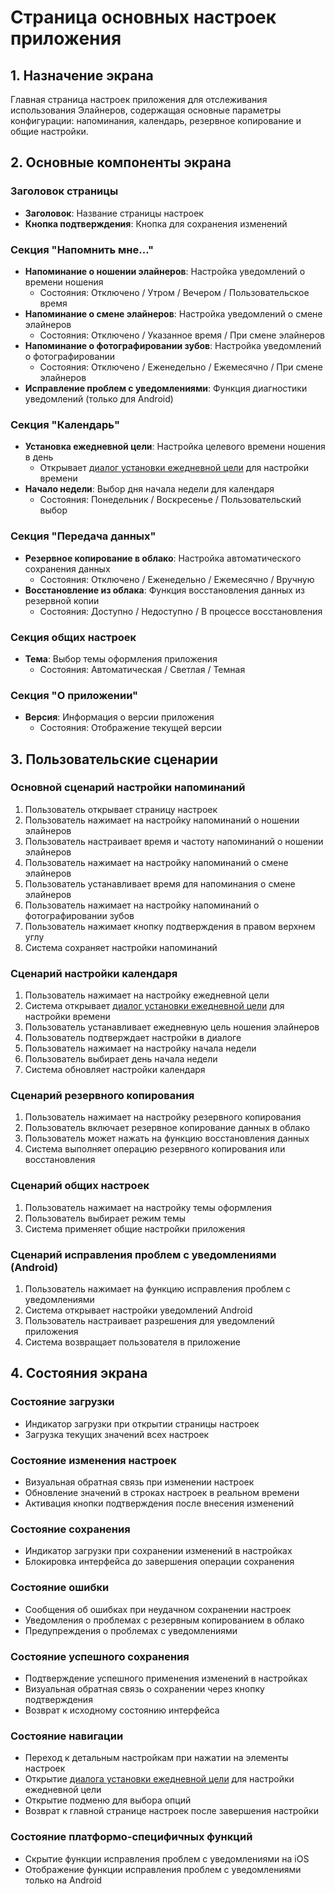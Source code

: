 # Страница основных настроек приложения

## 1. Назначение экрана
Главная страница настроек приложения для отслеживания использования Элайнеров, содержащая основные параметры конфигурации: напоминания, календарь, резервное копирование и общие настройки.

## 2. Основные компоненты экрана

### Заголовок страницы
- **Заголовок**: Название страницы настроек
- **Кнопка подтверждения**: Кнопка для сохранения изменений

### Секция "Напомнить мне..."
- **Напоминание о ношении элайнеров**: Настройка уведомлений о времени ношения
  - Состояния: Отключено / Утром / Вечером / Пользовательское время
- **Напоминание о смене элайнеров**: Настройка уведомлений о смене элайнеров
  - Состояния: Отключено / Указанное время / При смене элайнеров
- **Напоминание о фотографировании зубов**: Настройка уведомлений о фотографировании
  - Состояния: Отключено / Еженедельно / Ежемесячно / При смене элайнеров
- **Исправление проблем с уведомлениями**: Функция диагностики уведомлений (только для Android)

### Секция "Календарь"
- **Установка ежедневной цели**: Настройка целевого времени ношения в день
  - Открывает [диалог установки ежедневной цели](set_daily_goal_dialog.md) для настройки времени
- **Начало недели**: Выбор дня начала недели для календаря
  - Состояния: Понедельник / Воскресенье / Пользовательский выбор

### Секция "Передача данных"
- **Резервное копирование в облако**: Настройка автоматического сохранения данных
  - Состояния: Отключено / Еженедельно / Ежемесячно / Вручную
- **Восстановление из облака**: Функция восстановления данных из резервной копии
  - Состояния: Доступно / Недоступно / В процессе восстановления

### Секция общих настроек
- **Тема**: Выбор темы оформления приложения
  - Состояния: Автоматическая / Светлая / Темная

### Секция "О приложении"
- **Версия**: Информация о версии приложения
  - Состояния: Отображение текущей версии

## 3. Пользовательские сценарии

### Основной сценарий настройки напоминаний
1. Пользователь открывает страницу настроек
2. Пользователь нажимает на настройку напоминаний о ношении элайнеров
3. Пользователь настраивает время и частоту напоминаний о ношении элайнеров
4. Пользователь нажимает на настройку напоминаний о смене элайнеров
5. Пользователь устанавливает время для напоминания о смене элайнеров
6. Пользователь нажимает на настройку напоминаний о фотографировании зубов
7. Пользователь нажимает кнопку подтверждения в правом верхнем углу
8. Система сохраняет настройки напоминаний

### Сценарий настройки календаря
1. Пользователь нажимает на настройку ежедневной цели
2. Система открывает [диалог установки ежедневной цели](set_daily_goal_dialog.md) для настройки времени
3. Пользователь устанавливает ежедневную цель ношения элайнеров
4. Пользователь подтверждает настройки в диалоге
5. Пользователь нажимает на настройку начала недели
6. Пользователь выбирает день начала недели
7. Система обновляет настройки календаря

### Сценарий резервного копирования
1. Пользователь нажимает на настройку резервного копирования
2. Пользователь включает резервное копирование данных в облако
3. Пользователь может нажать на функцию восстановления данных
4. Система выполняет операцию резервного копирования или восстановления

### Сценарий общих настроек
1. Пользователь нажимает на настройку темы оформления
2. Пользователь выбирает режим темы
3. Система применяет общие настройки приложения

### Сценарий исправления проблем с уведомлениями (Android)
1. Пользователь нажимает на функцию исправления проблем с уведомлениями
2. Система открывает настройки уведомлений Android
3. Пользователь настраивает разрешения для уведомлений приложения
4. Система возвращает пользователя в приложение

## 4. Состояния экрана

### Состояние загрузки
- Индикатор загрузки при открытии страницы настроек
- Загрузка текущих значений всех настроек

### Состояние изменения настроек
- Визуальная обратная связь при изменении настроек
- Обновление значений в строках настроек в реальном времени
- Активация кнопки подтверждения после внесения изменений

### Состояние сохранения
- Индикатор загрузки при сохранении изменений в настройках
- Блокировка интерфейса до завершения операции сохранения

### Состояние ошибки
- Сообщения об ошибках при неудачном сохранении настроек
- Уведомления о проблемах с резервным копированием в облако
- Предупреждения о проблемах с уведомлениями

### Состояние успешного сохранения
- Подтверждение успешного применения изменений в настройках
- Визуальная обратная связь о сохранении через кнопку подтверждения
- Возврат к исходному состоянию интерфейса

### Состояние навигации
- Переход к детальным настройкам при нажатии на элементы настроек
- Открытие [диалога установки ежедневной цели](set_daily_goal_dialog.md) для настройки ежедневной цели
- Открытие подменю для выбора опций
- Возврат к главной странице настроек после завершения настройки

### Состояние платформо-специфичных функций
- Скрытие функции исправления проблем с уведомлениями на iOS
- Отображение функции исправления проблем с уведомлениями только на Android